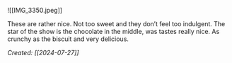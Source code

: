![[IMG_3350.jpeg]]

These are rather nice. Not too sweet and they don’t feel too indulgent. The star of the show is the chocolate in the middle, was tastes really nice. As crunchy as the biscuit and very delicious.

*Created: [[2024-07-27]]*